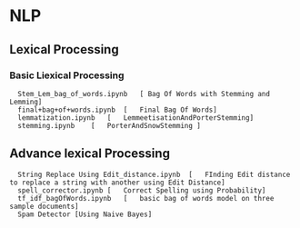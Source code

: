 # NLP
## Lexical Processing

### Basic Liexical Processing 
      Stem_Lem_bag_of_words.ipynb	[ Bag Of Words with Stemming and Lemming]	
      final+bag+of+words.ipynb 	[	Final Bag Of Words]
      lemmatization.ipynb	[	LemmeetisationAndPorterStemming]
      stemming.ipynb	[	PorterAndSnowStemming ]

## Advance lexical Processing 
      String Replace Using Edit_distance.ipynb	[	FInding Edit distance to replace a string with another using Edit Distance] 
      spell_corrector.ipynb	[	Correct Spelling using Probability]
      tf_idf_bagOfWords.ipynb	[	basic bag of words model on three sample documents]
      Spam Detector [Using Naive Bayes]
